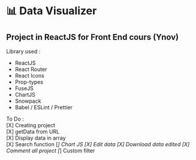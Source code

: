 # 📊 Data Visualizer  
## Project in ReactJS for Front End cours (Ynov)

Library used :  
- ReactJS
- React Router
- React Icons
- Prop-types
- FuseJS
- ChartJS  
- Snowpack  
- Babel / ESLint / Prettier
  
To Do :  
[X] Creating project  
[X] getData from URL  
[X] Display data in array  
[X] Search function
[_] Chart JS
[X] Edit data
[X] Download data edited
[X] Comment all project
[_] Custom filter